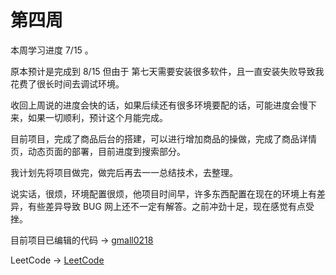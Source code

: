 # 第四周

本周学习进度 7/15 。

原本预计是完成到 8/15 但由于 第七天需要安装很多软件，且一直安装失败导致我花费了很长时间去调试环境。

收回上周说的进度会快的话，如果后续还有很多环境要配的话，可能进度会慢下来，如果一切顺利，预计这个月能完成。

目前项目，完成了商品后台的搭建，可以进行增加商品的操做，完成了商品详情页，动态页面的部署，目前进度到搜索部分。

我计划先将项目做完，做完后再去一一总结技术，去整理。

说实话，很烦，环境配置很烦，他项目时间早，许多东西配置在现在的环境上有差异，有些差异导致 BUG 网上还不一定有解答。之前冲劲十足，现在感觉有点受挫。

目前项目已编辑的代码 -> [gmall0218](https://github.com/Li-Peiyan/gmall0218)

LeetCode -> [LeetCode](https://github.com/Li-Peiyan/LeetCode)

